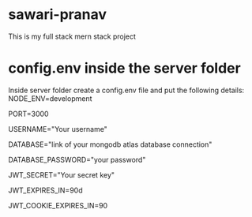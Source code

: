 # sawari-pranav

This is my full stack mern stack project

# config.env inside the server folder

Inside server folder create a config.env file and put the following details:
NODE_ENV=development

PORT=3000

USERNAME="Your username"

DATABASE="link of your mongodb atlas database connection"

DATABASE_PASSWORD="your password"

JWT_SECRET="Your secret key"

JWT_EXPIRES_IN=90d

JWT_COOKIE_EXPIRES_IN=90
